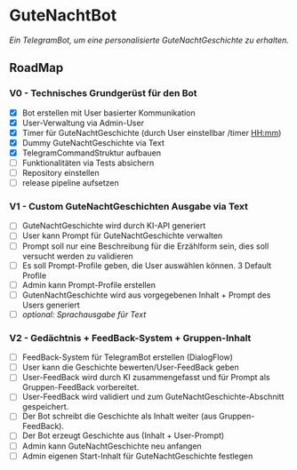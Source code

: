 # GuteNachtBot
_Ein TelegramBot, um eine personalisierte GuteNachtGeschichte zu erhalten._

## RoadMap
### V0 - Technisches Grundgerüst für den Bot
- [x] Bot erstellen mit User basierter Kommunikation
- [x] User-Verwaltung via Admin-User
- [x] Timer für GuteNachtGeschichte (durch User einstellbar /timer <HH:mm>)
- [x] Dummy GuteNachtGeschichte via Text
- [x] TelegramCommandStruktur aufbauen
- [ ] Funktionalitäten via Tests absichern
- [ ] Repository einstellen
- [ ] release pipeline aufsetzen

### V1 - Custom GuteNachtGeschichten Ausgabe via Text
- [ ] GuteNachtGeschichte wird durch KI-API generiert
- [ ] User kann Prompt für GuteNachtGeschichte verwalten
- [ ] Prompt soll nur eine Beschreibung für die Erzählform sein, dies soll versucht werden zu validieren
- [ ] Es soll Prompt-Profile geben, die User auswählen können. 3 Default Profile
- [ ] Admin kann Prompt-Profile erstellen
- [ ] GutenNachtGeschichte wird aus vorgegebenen Inhalt + Prompt des Users generiert
- [ ] _optional: Sprachausgabe für Text_
 
### V2 - Gedächtnis + FeedBack-System + Gruppen-Inhalt
- [ ] FeedBack-System für TelegramBot erstellen (DialogFlow)
- [ ] User kann die Geschichte bewerten/User-FeedBack geben
- [ ] User-FeedBack wird durch KI zusammengefasst und für Prompt als Gruppen-FeedBack vorbereitet.
- [ ] User-FeedBack wird validiert und zum GuteNachtGeschichte-Abschnitt gespeichert.
- [ ] Der Bot schreibt die Geschichte als Inhalt weiter (aus Gruppen-FeedBack). 
- [ ] Der Bot erzeugt Geschichte aus (Inhalt + User-Prompt)
- [ ] Admin kann GuteNachtGeschichte neu anfangen
- [ ] Admin eigenen Start-Inhalt für GuteNachtGeschichte festlegen